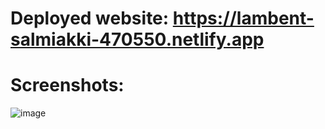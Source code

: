 # Deployed website: https://lambent-salmiakki-470550.netlify.app

# Screenshots:

![image](https://github.com/aaditya010202/CodePen_Clone/assets/72307363/9a434958-174a-4776-85ca-8518db6cfabc)
